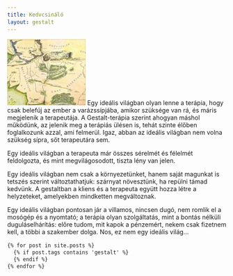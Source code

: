 ```yaml
---
title: Kedvcsináló
layout: gestalt
---
```

<img class="left" src="/img/hobbit/map.jpg" width="180" height="152"/>
Egy ideális világban olyan lenne a terápia,
 hogy csak belefúj az ember a varázssípjába, amikor szüksége van rá,
 és máris megjelenik a terapeutája.
A Gestalt-terápia szerint ahogyan máshol működünk, az jelenik meg a terápiás ülésen is,
 tehát szinte élőben foglalkozunk azzal, ami felmerül.
Igaz, abban az ideális világban nem volna szükség sípra, sőt terapeutára sem.

Egy ideális világban a terapeuta már összes sérelmét és félelmét feldolgozta,
 és mint megvilágosodott, tiszta lény van jelen.

Egy ideális világban nem csak a környezetünket, hanem saját magunkat is tetszés szerint változtathatjuk:
 szárnyat növesztünk, ha repülni támad kedvünk.
A gestaltban a kliens és a terapeuta együtt hozza létre a helyzeteket, amelyekben mindketten megváltoznak.

Egy ideális világban pontosan jár a villamos, nincsen dugó, nem romlik el a mosógép és a nyomtató;
 a terápia olyan szolgáltatás, mint a bontás nélküli duguláselhárítás:
 előre tudom, mit kapok a pénzemért, nekem csak fizetnem kell, a többi a szakember dolga.
Nos, ez nem egy ideális világ...

    {% for post in site.posts %}
      {% if post.tags contains 'gestalt' %}
      {% endif %}
    {% endfor %}
